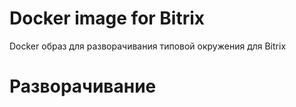 # Docker image for Bitrix

Docker образ для разворачивания типовой окружения для Bitrix

# Разворачивание


